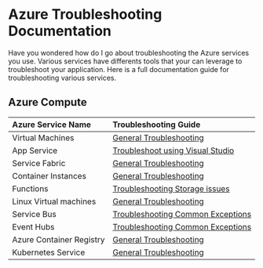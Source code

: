 # Azure Troubleshooting Documentation

Have you wondered how do I go about troubleshooting the Azure services you use. Various services have differents tools that your can leverage to troubleshoot your application. Here is a full documentation guide for troubleshooting various services.

## Azure Compute

| Azure Service Name  | Troubleshooting Guide |
| :---   | :---   |
|  Virtual Machines | [General Troubleshooting](https://docs.microsoft.com/en-us/azure/virtual-machines/troubleshooting/) |
|  App Service | [Troubleshoot using Visual Studio](https://docs.microsoft.com/en-us/azure/app-service/troubleshoot-dotnet-visual-studio)|
|  Service Fabric | [General Troubleshooting](https://github.com/Azure/Service-Fabric-Troubleshooting-Guides)|
|  Container Instances | [General Troubleshooting](https://docs.microsoft.com/en-us/azure/container-instances/container-instances-troubleshooting)|
|  Functions | [Troubleshooting Storage issues](https://docs.microsoft.com/en-us/azure/azure-functions/functions-recover-storage-account)|
|  Linux Virtual machines | [General Troubleshooting](https://docs.microsoft.com/en-us/azure/virtual-machines/troubleshooting/)|
|  Service Bus |[Troubleshooting Common Exceptions](https://docs.microsoft.com/en-us/azure/service-bus-messaging/service-bus-messaging-exceptions)|
|  Event Hubs | [Troubleshooting Common Exceptions](https://docs.microsoft.com/en-us/azure/event-hubs/event-hubs-messaging-exceptions)|
|  Azure Container Registry | [General Troubleshooting](https://github.com/Azure/acr/blob/master/docs/Troubleshooting%20Guide.md)|
|  Kubernetes Service | [General Troubleshooting](https://docs.microsoft.com/en-us/azure/aks/troubleshooting)|



